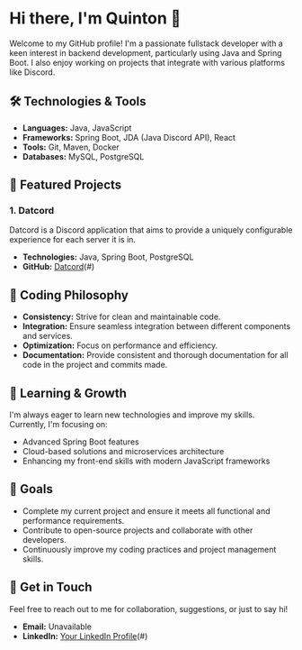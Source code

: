 # Hi there, I'm Quinton 👋

Welcome to my GitHub profile! I'm a passionate fullstack developer with a keen interest in backend development, particularly using Java and Spring Boot. I also enjoy working on projects that integrate with various platforms like Discord.

## 🛠️ Technologies & Tools

- **Languages:** Java, JavaScript
- **Frameworks:** Spring Boot, JDA (Java Discord API), React
- **Tools:** Git, Maven, Docker
- **Databases:** MySQL, PostgreSQL

## 🌟 Featured Projects

### 1. Datcord
Datcord is a Discord application that aims to provide a uniquely configurable experience for each server it is in.

- **Technologies:** Java, Spring Boot, PostgreSQL
- **GitHub:** [Datcord](https://github.com/Discord-or-Datcord)(#)

## 📝 Coding Philosophy

- **Consistency:** Strive for clean and maintainable code.
- **Integration:** Ensure seamless integration between different components and services.
- **Optimization:** Focus on performance and efficiency.
- **Documentation:** Provide consistent and thorough documentation for all code in the project and commits made.

## 🌱 Learning & Growth

I'm always eager to learn new technologies and improve my skills. Currently, I'm focusing on:

- Advanced Spring Boot features
- Cloud-based solutions and microservices architecture
- Enhancing my front-end skills with modern JavaScript frameworks

## 🎯 Goals

- Complete my current project and ensure it meets all functional and performance requirements.
- Contribute to open-source projects and collaborate with other developers.
- Continuously improve my coding practices and project management skills.

## 💬 Get in Touch

Feel free to reach out to me for collaboration, suggestions, or just to say hi!

- **Email:** Unavailable
- **LinkedIn:** [Your LinkedIn Profile](https://www.linkedin.com/in/quinton-kushner-9402a7201)(#)
